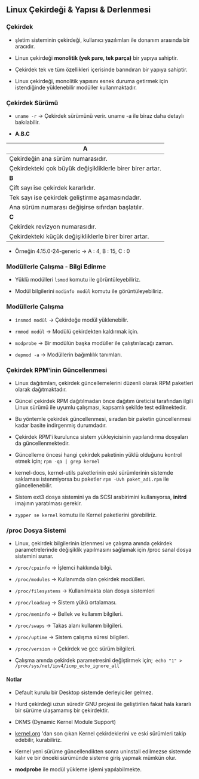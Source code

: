## Linux Çekirdeği & Yapısı & Derlenmesi

### Çekirdek

- şletim sisteminin çekirdeği, kullanıcı yazılımları ile donanım arasında bir aracıdır.

- Linux çekirdeği **monolitik (yek pare, tek parça)** bir yapıya sahiptir.

- Çekirdek tek ve tüm özellikleri içerisinde barındıran bir yapıya sahiptir.

- Linux çekirdeği, monolitik yapısını esnek duruma getirmek için istendiğinde yüklenebilir modüller kullanmaktadır.



### Çekirdek Sürümü

- `uname -r` -> Çekirdek sürümünü verir. uname -a ile biraz daha detaylı bakılabilir.

- **A.B.C**



| A                                                         |
| --------------------------------------------------------- |
| Çekirdeğin ana sürüm numarasıdır.                         |
| Çekirdekteki çok büyük değişikliklerle birer birer artar. |
| **B**                                                     |
| Çift sayı ise çekirdek kararlıdır.                        |
| Tek sayı ise çekirdek geliştirme aşamasındadır.           |
| Ana sürüm numarası değişirse sıfırdan başlatılır.         |
| **C**                                                     |
| Çekirdek revizyon numarasıdır.                            |
| Çekirdekteki küçük değişikliklerle birer birer artar.     |

- Örneğin 4.15.0-24-generic -> A : 4, B : 15, C : 0



### Modüllerle Çalışma - Bilgi Edinme

- Yüklü modülleri `lsmod` komutu ile görüntüleyebiliriz.

- Modül bilgilerini `modinfo modül` komutu ile görüntüleyebiliriz.



### Modüllerle Çalışma

- `insmod modül` -> Çekirdeğe modül yüklenebilir.

- `rmmod modül` -> Modülü çekirdekten kaldırmak için.

- `modprobe` -> Bir modülün başka modüller ile çalıştırılacağı zaman.

- `depmod -a` -> Modüllerin bağımlılık tanımları.



### Çekirdek RPM'inin Güncellenmesi

- Linux dağıtımları, çekirdek güncellemelerini düzenli olarak RPM paketleri olarak dağıtmaktadır.

- Güncel çekirdek RPM dağıtılmadan önce dağıtım üreticisi tarafından ilgili Linux sürümü ile uyumlu çalışması, kapsamlı şekilde test edilmektedir.

- Bu yöntemle çekirdek güncellenmesi, sıradan bir paketin güncellenmesi kadar basite indirgenmiş durumdadır.

- Çekirdek RPM'i kurulunca sistem yükleyicisinin yapılandırma dosyaları da güncellenmektedir.

- Güncelleme öncesi hangi çekirdek paketinin yüklü olduğunu kontrol etmek için; `rpm -qa | grep kernel`

- kernel-docs, kernel-utils paketlerinin eski sürümlerinin sistemde saklaması istenmiyorsa bu paketler `rpm -Uvh paket_adi.rpm` ile güncellenebilir.

- Sistem ext3 dosya sistemini ya da SCSI arabirimini kullanıyorsa, **initrd** imajının yaratılması gerekir.

- `zypper se kernel` komutu ile Kernel paketlerini görebiliriz.



### /proc Dosya Sistemi

- Linux, çekirdek bilgilerinin izlenmesi ve çalışma anında çekirdek parametrelerinde değişiklik yapılmasını sağlamak için /proc sanal dosya sistemini sunar.

- `/proc/cpuinfo` -> İşlemci hakkında bilgi.

- `/proc/modules` -> Kullanımda olan çekirdek modülleri.

- `/proc/filesystems` -> Kullanılmakta olan dosya sistemleri

- `/proc/loadavg` -> Sistem yükü ortalaması.

- `/proc/meminfo` -> Bellek ve kullanım bilgileri.

- `/proc/swaps` -> Takas alanı kullanım bilgileri.

- `/proc/uptime` -> Sistem çalışma süresi bilgileri.

- `/proc/version` -> Çekirdek ve gcc sürüm bilgileri.

- Çalışma anında çekirdek parametresini değiştirmek için;` echo "1" > /proc/sys/net/ipv4/icmp_echo_ignore_all`



#### Notlar

- Default kurulu bir Desktop sistemde derleyiciler gelmez.

- Hurd çekirdeği uzun süredir GNU projesi ile geliştirilen fakat hala kararlı bir sürüme ulaşamamış bir çekirdektir.

- DKMS (Dynamic Kernel Module Support)

- [kernel.org](http://kernel.org/) 'dan son çıkan Kernel çekirdeklerini ve eski sürümleri takip edebilir, kurabiliriz.

- Kernel yeni sürüme güncellendikten sonra uninstall edilmezse sistemde kalır ve bir önceki sürümünde sisteme giriş yapmak mümkün olur.

- **modprobe** ile modül yükleme işlemi yapılabilmekte.
